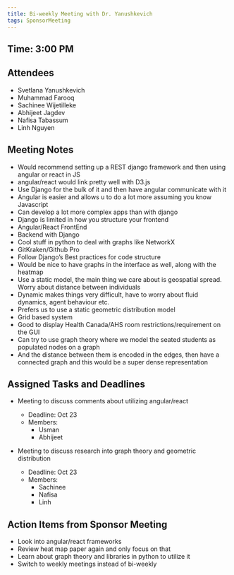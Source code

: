```yaml
---
title: Bi-weekly Meeting with Dr. Yanushkevich
tags: SponsorMeeting
---
```


## Time: 3:00 PM

## Attendees
- Svetlana Yanushkevich
- Muhammad Farooq
- Sachinee Wijetilleke
- Abhijeet Jagdev
- Nafisa Tabassum
- Linh Nguyen

## Meeting Notes
- Would recommend setting up a REST django framework and then using angular or react in JS
- angular/react would link pretty well with D3.js
- Use Django for the bulk of it and then have angular communicate with it
- Angular is easier and allows u to do a lot more assuming you know Javascript
- Can develop a lot more complex apps than with django
- Django is limited in how you structure your frontend
- Angular/React FrontEnd
- Backend with Django
- Cool stuff in python to deal with graphs like NetworkX
- GitKraken/Github Pro
- Follow Django’s Best practices for code structure
- Would be nice to have graphs in the interface as well, along with the heatmap
- Use a static model, the main thing we care about is geospatial spread. Worry about distance between individuals
- Dynamic makes things very difficult, have to worry about fluid dynamics, agent behaviour etc.
- Prefers us to use a static geometric distribution model
- Grid based system
- Good to display Health Canada/AHS room restrictions/requirement on the GUI
- Can try to use graph theory where we model the seated students as populated nodes on a graph
- And the distance between them is encoded in the edges, then have a connected graph and this would be a super dense representation


## Assigned Tasks and Deadlines
- Meeting to discuss comments about utilizing angular/react
    - Deadline: Oct 23
    - Members:
        - Usman
        - Abhijeet

- Meeting to discuss research into graph theory and geometric distribution
    - Deadline: Oct 23
    - Members:
        - Sachinee
        - Nafisa
        - Linh

## Action Items from Sponsor Meeting
- Look into angular/react frameworks
- Review heat map paper again and only focus on that
- Learn about graph theory and libraries in python to utilize it
- Switch to weekly meetings instead of bi-weekly